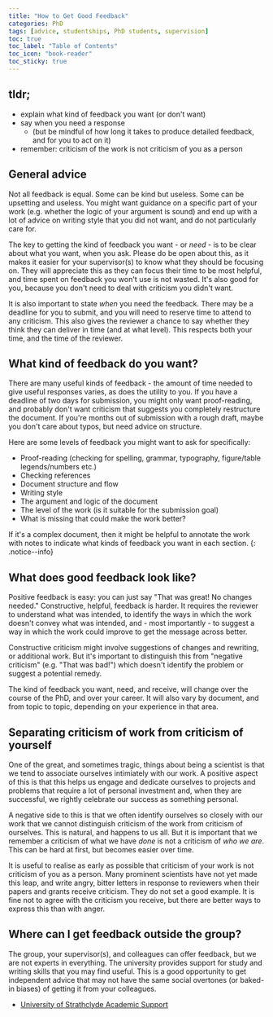 ```yaml
---
title: "How to Get Good Feedback"
categories: PhD
tags: [advice, studentships, PhD students, supervision]
toc: true
toc_label: "Table of Contents"
toc_icon: "book-reader"
toc_sticky: true
---
```


## tldr;

- explain what kind of feedback you want (or don't want)
- say when you need a response
    - (but be mindful of how long it takes to produce detailed feedback, and for you to act on it)
- remember: criticism of the work is not criticism of you as a person

## General advice

Not all feedback is equal. Some can be kind but useless. Some can be upsetting and useless. You might want guidance on a specific part of your work (e.g. whether the logic of your argument is sound) and end up with a lot of advice on writing style that you did not want, and do not particularly care for.

The key to getting the kind of feedback you want - or *need* - is to be clear about what you want, when you ask. Please do be open about this, as it makes it easier for your supervisor(s) to know what they should be focusing on. They will appreciate this as they can focus their time to be most helpful, and time spent on feedback you won't use is not wasted. It's also good for you, because you don't need to deal with criticism you didn't want.

It is also important to state *when* you need the feedback. There may be a deadline for you to submit, and you will need to reserve time to attend to any criticism. This also gives the reviewer a chance to say whether they think they can deliver in time (and at what level). This respects both your time, and the time of the reviewer.

## What kind of feedback do you want?

There are many useful kinds of feedback - the amount of time needed to give useful responses varies, as does the utility to you. If you have a deadline of two days for submission, you might only want proof-reading, and probably don't want criticism that suggests you completely restructure the document. If you're months out of submission with a rough draft, maybe you don't care about typos, but need advice on structure.

Here are some levels of feedback you might want to ask for specifically:

- Proof-reading (checking for spelling, grammar, typography, figure/table legends/numbers etc.)
- Checking references
- Document structure and flow
- Writing style
- The argument and logic of the document
- The level of the work (is it suitable for the submission goal)
- What is missing that could make the work better?

If it's a complex document, then it might be helpful to annotate the work with notes to indicate what kinds of feedback you want in each section.
{: .notice--info}

## What does good feedback look like?

Positive feedback is easy: you can just say "That was great! No changes needed." Constructive, helpful, feedback is harder. It requires the reviewer to understand what was intended, to identify the ways in which the work doesn't convey what was intended, and - most importantly - to suggest a way in which the work could improve to get the message across better.

Constructive criticism might involve suggestions of changes and rewriting, or additional work. But it's important to distinguish this from "negative criticism" (e.g. "That was bad!") which doesn't identify the problem or suggest a potential remedy.

The kind of feedback you want, need, and receive, will change over the course of the PhD, and over your career. It will also vary by document, and from topic to topic, depending on your experience in that area.

## Separating criticism of work from criticism of yourself

One of the great, and sometimes tragic, things about being a scientist is that we tend to associate ourselves intimiately with our work. A positive aspect of this is that this helps us engage and dedicate ourselves to projects and problems that require a lot of personal investment and, when they are successful, we rightly celebrate our success as something personal.

A negative side to this is that we often identify ourselves so closely with our work that we cannot distinguish criticism of the work from criticism of ourselves. This is natural, and happens to us all. But it is important that we remember a criticism of what we have *done* is not a criticism of *who we are*. This can be hard at first, but becomes easier over time.

It is useful to realise as early as possible that criticism of your work is not criticism of you as a person. Many prominent scientists have not yet made this leap, and write angry, bitter letters in response to reviewers when their papers and grants receive criticism. They do not set a good example. It is fine not to agree with the criticism you receive, but there are better ways to express this than with anger.

## Where can I get feedback outside the group?

The group, your supervisor(s), and colleagues can offer feedback, but we are not experts in everything. The university provides support for study and writing skills that you may find useful. This is a good opportunity to get independent advice that may not have the same social overtones (or baked-in biases) of getting it from your colleagues.

- [University of Strathclyde Academic Support](https://www.strath.ac.uk/studywithus/strathlife/academicsupport/)